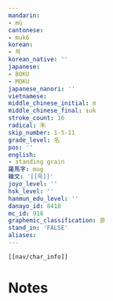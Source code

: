 ```yaml
---
mandarin:
- mù
cantonese:
- muk6
korean:
- 목
korean_native: ''
japanese:
- BOKU
- MOKU
japanese_nanori: ''
vietnamese:
middle_chinese_initial: m
middle_chinese_final: ɨuk
stroke_count: 16
radical: 禾
skip_number: 1-5-11
grade_level: 名
pos: ''
english:
- standing grain
羅馬字: mug
韓文: '[[묵]]'
joyo_level: ''
hsk_level: ''
hanmun_edu_level: ''
danayo_id: 8418
mc_id: 918
graphemic_classification: 㣎
stand_in: 'FALSE'
aliases:
---
```

```meta-bind-embed
[[nav/char_info]]
```

# Notes

